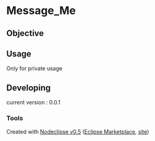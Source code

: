 # Message_Me

## Objective



## Usage

 Only for private usage


## Developing

 current version : 0.0.1



### Tools

Created with [Nodeclipse v0.5](https://github.com/Nodeclipse/nodeclipse-1)
 ([Eclipse Marketplace](http://marketplace.eclipse.org/content/nodeclipse), [site](http://www.nodeclipse.org))   
